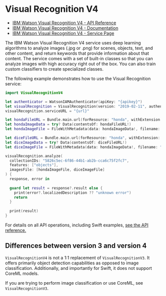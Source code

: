 # Visual Recognition V4

* [IBM Watson Visual Recognition V4 - API Reference](https://cloud.ibm.com/apidocs/visual-recognition/visual-recognition-v4?code=swift)
* [IBM Watson Visual Recognition V4 - Documentation](https://cloud.ibm.com/docs/visual-recognition/index.html)
* [IBM Watson Visual Recognition V4 - Service Page](https://www.ibm.com/cloud/watson-visual-recognition)

The IBM Watson Visual Recognition V4 service uses deep learning algorithms to analyze images (.jpg or .png) for scenes, objects, text, and other content, and return keywords that provide information about that content. The service comes with a set of built-in classes so that you can analyze images with high accuracy right out of the box. You can also train custom classifiers to create specialized classes.

The following example demonstrates how to use the Visual Recognition service:

```swift
import VisualRecognitionV4

let authenticator = WatsonIAMAuthenticator(apiKey: "{apikey}")
let visualRecognition = VisualRecognition(version: "2019-02-11", authenticator: authenticator)
visualRecognition.serviceURL = "{url}"

let hondaFileURL = Bundle.main.url(forResource: "honda", withExtension: "jpg")
let hondaImageData = try? Data(contentsOf: hondaFileURL!)
let hondaImageFile = FileWithMetadata(data: hondaImageData!, filename: "honda.jpg", contentType: "image/jpg")

let diceFileURL = Bundle.main.url(forResource: "honda", withExtension: "jpg")
let diceImageData = try? Data(contentsOf: diceFileURL!)
let diceImageFile = FileWithMetadata(data: hondaImageData!, filename: "honda.jpg", contentType: "image/jpg")

visualRecognition.analyze(
  collectionIDs: "5826c5ec-6f86-44b1-ab2b-cca6c75f2fc7",
  features: ["objects"],
  imagesFile: [hondaImageFile, diceImageFile]
) {
  response, error in
  
  guard let result = response?.result else {
    print(error?.localizedDescription ?? "unknown error")
    return
  }
  
  print(result)
}
```

For details on all API operations, including Swift examples, [see the API reference.](https://cloud.ibm.com/apidocs/visual-recognition/visual-recognition-v4?code=swift)

## Differences between version 3 and version 4

`VisualRecognitionV4` is not a 1:1 replacement of `VisualRecognitionV3`. It offers primarily object detection capabilities as opposed to image classification. Additionally, and importantly for Swift, it does not support CoreML models.

If you are trying to perform image classification or use CoreML, see `VisualRecognitionV3`.

